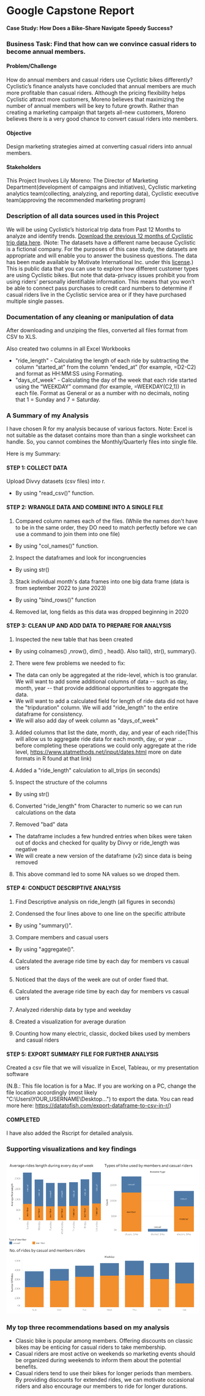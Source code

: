 # Google Capstone Report

#### Case Study: How Does a Bike-Share Navigate Speedy Success?

### Business Task: Find that how can we convince casual riders to become annual members.

#### Problem/Challenge

How do annual members and casual riders use Cyclistic bikes differently? 
Cyclistic’s finance analysts have concluded that annual members are much more profitable than casual riders. 
Although the pricing flexibility helps Cyclistic attract more customers, 
Moreno believes that maximizing the number of annual members will be key to future growth. 
Rather than creating a marketing campaign that targets all-new customers, 
Moreno believes there is a very good chance to convert casual riders into members.

#### Objective
Design marketing strategies aimed at converting casual riders into annual members.

#### Stakeholders
This Project Involves Lily Moreno: The Director of Marketing Department(development of campaigns
and initiatives), Cyclistic marketing analytics team(collecting, analyzing, and
reporting data), Cyclistic executive team(approving the
recommended marketing program)

### Description of all data sources used in this Project

We will be using Cyclistic’s historical trip data from Past 12 Months to analyze and identify trends. [Download the previous 12 months of Cyclistic trip data
here](https://divvy-tripdata.s3.amazonaws.com/index.html). (Note: The datasets have a different name because Cyclistic is a fictional company. For the purposes of this case study,
the datasets are appropriate and will enable you to answer the business questions. The data has been made available by
Motivate International Inc. under this [license](https://ride.divvybikes.com/data-license-agreement).) 
This is public data that you can use to explore how different customer types are
using Cyclistic bikes. But note that data-privacy issues prohibit you from using riders’ personally identifiable information. This
means that you won’t be able to connect pass purchases to credit card numbers to determine if casual riders live in the
Cyclistic service area or if they have purchased multiple single passes.

### Documentation of any cleaning or manipulation of data

After downloading and unziping the files, converted all files format from CSV to XLS.

Also created two columns in all Excel Workbooks
* "ride_length" - Calculating the length of each ride by subtracting the
column “started_at” from the column “ended_at” (for example, =D2-C2) and format as HH:MM:SS using Formating.
* "days_of_week" - Calculating the day of the week that each ride started using the “WEEKDAY”
command (for example, =WEEKDAY(C2,1)) in each file. Format as General or as a number with no decimals, noting that
1 = Sunday and 7 = Saturday.

### A Summary of my Analysis

I have chosen R for my analysis because of various factors.
Note: Excel is not suitable as the dataset contains more than than a single worksheet can handle. So, you cannot combines the Monthly/Quarterly files into single file.

Here is my Summary:

#### STEP 1: COLLECT DATA
Upload Divvy datasets (csv files) into r.
* By using "read_csv()" function.


#### STEP 2: WRANGLE DATA AND COMBINE INTO A SINGLE FILE
1. Compared column names each of the files.
(While the names don't have to be in the same order, they DO need to match perfectly before we can use a command to join them into one file)
* By using "col_names()" function.

2. Inspect the dataframes and look for incongruencies

* By using str()

3. Stack individual month's data frames into one big data frame (data is from september 2022 to june 2023)

* By using "bind_rows()" function

4. Removed lat, long fields as this data was dropped beginning in 2020


#### STEP 3: CLEAN UP AND ADD DATA TO PREPARE FOR ANALYSIS

1. Inspected the new table that has been created
* By using colnames() ,nrow(), dim() , head(). Also tail(), str(), summary().

2. There were  few problems we needed to fix:
* The data can only be aggregated at the ride-level, which is too granular. We will want to add some additional columns of data -- such as day, month, year -- that provide additional opportunities to aggregate the data.
* We will want to add a calculated field for length of ride data did not have the "tripduration" column. We will add "ride_length" to the entire dataframe for consistency.
* We will also add day of week column as "days_of_week"


3. Added columns that list the date, month, day, and year of each ride(This will allow us to aggregate ride data for each month, day, or year ... before completing these operations we could only aggregate at the ride level, https://www.statmethods.net/input/dates.html more on date formats in R found at that link)


4. Added a "ride_length" calculation to all_trips (in seconds)

5. Inspect the structure of the columns
* By using str()

6. Converted "ride_length" from Character to numeric so we can run calculations on the data
           

7. Removed "bad" data
* The dataframe includes a few hundred entries when bikes were taken out of docks and checked for quality by Divvy or ride_length was negative
* We will create a new version of the dataframe (v2) since data is being removed

8. This above command led to some NA values so we droped them.


#### STEP 4: CONDUCT DESCRIPTIVE ANALYSIS

1. Find Descriptive analysis on ride_length (all figures in seconds)

2. Condensed the four lines above to one line on the specific attribute
* By using "summary()".

3. Compare members and casual users
* By using "aggregate()".

4. Calculated the average ride time by each day for members vs casual users

5. Noticed that the days of the week are out of order fixed that.

6. Calculated the average ride time by each day for members vs casual users

7. Analyzed ridership data by type and weekday

8. Created a visualization for average duration

9. Counting  how many electric, classic, docked bikes used by members and casual riders
#### STEP 5: EXPORT SUMMARY FILE FOR FURTHER ANALYSIS

Created a csv file that we will visualize in Excel, Tableau, or my presentation software

(N.B.: This file location is for a Mac. If you are working on a PC, change the file location accordingly (most likely "C:\Users\YOUR_USERNAME\Desktop\...") to export the data. You can read more here: https://datatofish.com/export-dataframe-to-csv-in-r/)


#### COMPLETED

I have also added the Rscript for detailed analysis.

### Supporting visualizations and key findings

![Click here to view](https://github.com/piyush0920/Google_Data_Analytics_Capstone_Project/blob/main/Dashboard%201.png)


### My top three recommendations based on my analysis
* Classic bike is popular among members. Offering discounts on classic bikes may be enticing for casual riders to take membership.
* Casual riders are most active on weekends so marketing events should be organized during weekends to inform them about the potential benefits.
* Casual riders tend to use their bikes for longer periods than members. By providing discounts for extended rides, we can motivate occasional riders and also encourage our members to ride for longer durations.
